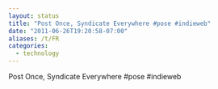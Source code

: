 ```yaml
---
layout: status
title: "Post Once, Syndicate Everywhere #pose #indieweb"
date: "2011-06-26T19:20:58-07:00"
aliases: /t/FR
categories:
  - technology
---
```


Post Once, Syndicate Everywhere #pose #indieweb
